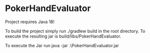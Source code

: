 # PokerHandEvaluator

Project requires Java 18!

To build the project simply run ./gradlew build in the root directory.
To execute the resulting jar is build/libs/PokerHandEvaluator.

To execute the Jar run java -jar .\PokerHandEvaluator.jar
